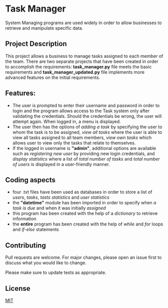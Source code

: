 # Task Manager

System Managing programs are used widely in order to allow businesses to retrieve and manipulate specific data.
## Project Description
This project allows a business to manage tasks assigned to each member of the team. There are two separate projects that have been created in order to accomplish the requirements: **task_manager.py** file meets the basic requirements and **task_manager_updated.py** file implements more advanced features on the initial requirements.
## Features:
* The user is prompted to enter their username and password in order to login and the program allows access to the Task system only after validating the credentials. Should the credentials be wrong, the user will attempt again. When logged in, a menu is displayed. 
* The user then has the options of *adding a task* by specifying the user to whom the task is to be assigned, *view all tasks* where the user is able to view all tasks assigned to all team members, *view own tasks* which allows user to view only the tasks that relate to themselves.
* If the logged in username is **"admin"**, additional options are available such as *registering new user* by providing new login credentials, and *display statistics* where a list of *total number of tasks* and *total number of users* is displayed in a user-friendly manner.

## Coding aspects
* four .txt files have been used as databases in order to store a list of *users*, *tasks*, *tasts statistics* and *user statistics*
* the **"datetime"** module has been imported in order to specify when *a task is due* and when it was initially *assigned*
* this program has been created with the help of a *dictionary* to retrieve information
* the **entire** program has been created with the help of *while* and *for* loops and *if-else* statements

## Contributing

Pull requests are welcome. For major changes, please open an issue first
to discuss what you would like to change.

Please make sure to update tests as appropriate.

## License

[MIT](https://choosealicense.com/licenses/mit/)

